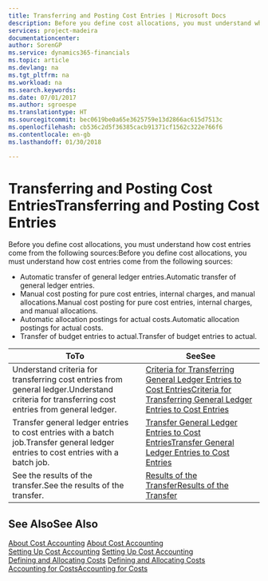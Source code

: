 ```yaml
---
title: Transferring and Posting Cost Entries | Microsoft Docs
description: Before you define cost allocations, you must understand where cost entries come from.
services: project-madeira
documentationcenter: 
author: SorenGP
ms.service: dynamics365-financials
ms.topic: article
ms.devlang: na
ms.tgt_pltfrm: na
ms.workload: na
ms.search.keywords: 
ms.date: 07/01/2017
ms.author: sgroespe
ms.translationtype: HT
ms.sourcegitcommit: bec0619be0a65e3625759e13d2866ac615d7513c
ms.openlocfilehash: cb536c2d5f36385cacb91371cf1562c322e766f6
ms.contentlocale: en-gb
ms.lasthandoff: 01/30/2018

---
```

# <a name="transferring-and-posting-cost-entries"></a><span data-ttu-id="1886c-103">Transferring and Posting Cost Entries</span><span class="sxs-lookup"><span data-stu-id="1886c-103">Transferring and Posting Cost Entries</span></span>
<span data-ttu-id="1886c-104">Before you define cost allocations, you must understand how cost entries come from the following sources:</span><span class="sxs-lookup"><span data-stu-id="1886c-104">Before you define cost allocations, you must understand how cost entries come from the following sources:</span></span>  

-   <span data-ttu-id="1886c-105">Automatic transfer of general ledger entries.</span><span class="sxs-lookup"><span data-stu-id="1886c-105">Automatic transfer of general ledger entries.</span></span>  
-   <span data-ttu-id="1886c-106">Manual cost posting for pure cost entries, internal charges, and manual allocations.</span><span class="sxs-lookup"><span data-stu-id="1886c-106">Manual cost posting for pure cost entries, internal charges, and manual allocations.</span></span>  
-   <span data-ttu-id="1886c-107">Automatic allocation postings for actual costs.</span><span class="sxs-lookup"><span data-stu-id="1886c-107">Automatic allocation postings for actual costs.</span></span>  
-   <span data-ttu-id="1886c-108">Transfer of budget entries to actual.</span><span class="sxs-lookup"><span data-stu-id="1886c-108">Transfer of budget entries to actual.</span></span>  

|<span data-ttu-id="1886c-109">**To**</span><span class="sxs-lookup"><span data-stu-id="1886c-109">**To**</span></span>|<span data-ttu-id="1886c-110">**See**</span><span class="sxs-lookup"><span data-stu-id="1886c-110">**See**</span></span>|  
|------------|-------------|  
|<span data-ttu-id="1886c-111">Understand criteria for transferring cost entries from general ledger.</span><span class="sxs-lookup"><span data-stu-id="1886c-111">Understand criteria for transferring cost entries from general ledger.</span></span>|[<span data-ttu-id="1886c-112">Criteria for Transferring General Ledger Entries to Cost Entries</span><span class="sxs-lookup"><span data-stu-id="1886c-112">Criteria for Transferring General Ledger Entries to Cost Entries</span></span>](finance-criteria-for-transferring-general-ledger-entries-to-cost-entries.md)|  
|<span data-ttu-id="1886c-113">Transfer general ledger entries to cost entries with a batch job.</span><span class="sxs-lookup"><span data-stu-id="1886c-113">Transfer general ledger entries to cost entries with a batch job.</span></span>|[<span data-ttu-id="1886c-114">Transfer General Ledger Entries to Cost Entries</span><span class="sxs-lookup"><span data-stu-id="1886c-114">Transfer General Ledger Entries to Cost Entries</span></span>](finance-how-to-transfer-general-ledger-entries-to-cost-entries.md)|  
|<span data-ttu-id="1886c-115">See the results of the transfer.</span><span class="sxs-lookup"><span data-stu-id="1886c-115">See the results of the transfer.</span></span>|[<span data-ttu-id="1886c-116">Results of the Transfer</span><span class="sxs-lookup"><span data-stu-id="1886c-116">Results of the Transfer</span></span>](finance-results-of-the-transfer.md)|  

## <a name="see-also"></a><span data-ttu-id="1886c-117">See Also</span><span class="sxs-lookup"><span data-stu-id="1886c-117">See Also</span></span>  
 <span data-ttu-id="1886c-118">[About Cost Accounting](finance-about-cost-accounting.md) </span><span class="sxs-lookup"><span data-stu-id="1886c-118">[About Cost Accounting](finance-about-cost-accounting.md) </span></span>  
 <span data-ttu-id="1886c-119">[Setting Up Cost Accounting](finance-set-up-cost-accounting.md) </span><span class="sxs-lookup"><span data-stu-id="1886c-119">[Setting Up Cost Accounting](finance-set-up-cost-accounting.md) </span></span>  
 <span data-ttu-id="1886c-120">[Defining and Allocating Costs](finance-define-and-allocate-costs.md) </span><span class="sxs-lookup"><span data-stu-id="1886c-120">[Defining and Allocating Costs](finance-define-and-allocate-costs.md) </span></span>  
 [<span data-ttu-id="1886c-121">Accounting for Costs</span><span class="sxs-lookup"><span data-stu-id="1886c-121">Accounting for Costs</span></span>](finance-manage-cost-accounting.md)

